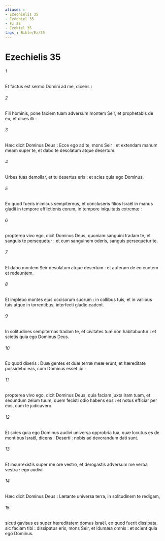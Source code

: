 ```yaml
---
aliases : 
- Ezechielis 35
- Ézéchiel 35
- Ez 35
- Ezekiel 35
tags : Bible/Ez/35
---
```


# Ezechielis 35

###### 1
Et factus est sermo Domini ad me, dicens :
###### 2
Fili hominis, pone faciem tuam adversum montem Seir, et prophetabis de eo, et dices illi :
###### 3
Hæc dicit Dominus Deus : Ecce ego ad te, mons Seir : et extendam manum meam super te, et dabo te desolatum atque desertum.
###### 4
Urbes tuas demoliar, et tu desertus eris : et scies quia ego Dominus.
###### 5
Eo quod fueris inimicus sempiternus, et concluseris filios Israël in manus gladii in tempore afflictionis eorum, in tempore iniquitatis extremæ :
###### 6
propterea vivo ego, dicit Dominus Deus, quoniam sanguini tradam te, et sanguis te persequetur : et cum sanguinem oderis, sanguis persequetur te.
###### 7
Et dabo montem Seir desolatum atque desertum : et auferam de eo euntem et redeuntem.
###### 8
Et implebo montes ejus occisorum suorum : in collibus tuis, et in vallibus tuis atque in torrentibus, interfecti gladio cadent.
###### 9
In solitudines sempiternas tradam te, et civitates tuæ non habitabuntur : et scietis quia ego Dominus Deus.
###### 10
Eo quod dixeris : Duæ gentes et duæ terræ meæ erunt, et hæreditate possidebo eas, cum Dominus esset ibi :
###### 11
propterea vivo ego, dicit Dominus Deus, quia faciam juxta iram tuam, et secundum zelum tuum, quem fecisti odio habens eos : et notus efficiar per eos, cum te judicavero.
###### 12
Et scies quia ego Dominus audivi universa opprobria tua, quæ locutus es de montibus Israël, dicens : Deserti ; nobis ad devorandum dati sunt.
###### 13
Et insurrexistis super me ore vestro, et derogastis adversum me verba vestra : ego audivi.
###### 14
Hæc dicit Dominus Deus : Lætante universa terra, in solitudinem te redigam,
###### 15
sicuti gavisus es super hæreditatem domus Israël, eo quod fuerit dissipata, sic faciam tibi : dissipatus eris, mons Seir, et Idumæa omnis : et scient quia ego Dominus.
